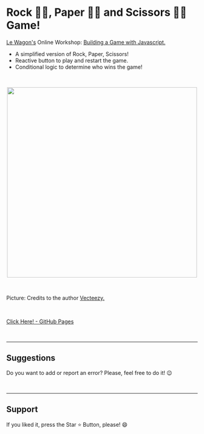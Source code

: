 # Rock 👊🏻, Paper ✋🏻 and Scissors ✌🏻 Game!

[Le Wagon's](https://www.lewagon.com/pt-BR) Online Workshop: [Building a Game with Javascript.](https://app.livestorm.co/lewagon/online-workshop-build-a-game-with-javascript-3-april/live?s=75d61ca7-26f2-4f29-b0e7-fa27d42eb5d9#/chat)

- A simplified version of Rock, Paper, Scissors!
- Reactive button to play and restart the game.
- Conditional logic to determine who wins the game!

<br> 

 <p align="center">  <img hight="500px" width="500px" src="https://th.bing.com/th/id/OIP.AMDPphruKCe3ho-D1ZkqSAHaFj?pid=ImgDet&rs=1"> </p>


<br>

Picture: Credits to the author [Vecteezy.](https://pt.vecteezy.com/arte-vetorial/691497-rock-paper-scissors-neon-icons) 

<br>

[Click Here! - GitHub Pages](https://chrysthy.github.io/Rock-Paper-Scissors-Game/)

<br>
<hr>
<h2> Suggestions </h2>
<p> Do you want to add or report an error? Please, feel free to do it! 😉 </p>



<br>
<hr>
<h2> Support </h2>
<p> If you liked it, press the Star ⭐ Button, please! 😄 </p>
